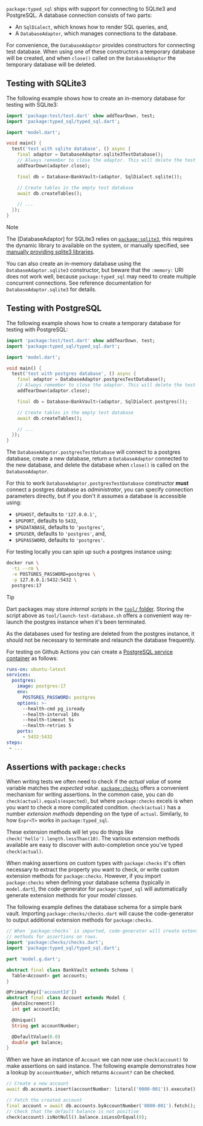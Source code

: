 `package:typed_sql` ships with support for connecting to SQLite3 and PostgreSQL.
A database connection consists of two parts:
 * An `SqlDialect`, which knows how to render SQL queries, and,
 * A `DatabaseAdaptor`, which manages connections to the database.

For convenience, the `DatabaseAdaptor` provides constructors for connecting
test database. When using one of these constructors a temporary database will
be created, and when `close()` called on the `DatabaseAdaptor` the
temporary database will be deleted.

## Testing with SQLite3
The following example shows how to create an in-memory database for testing
with SQLite3:

```dart sqlite_test.dart#testing
import 'package:test/test.dart' show addTearDown, test;
import 'package:typed_sql/typed_sql.dart';

import 'model.dart';

void main() {
  test('test with sqlite database', () async {
    final adaptor = DatabaseAdaptor.sqlite3TestDatabase();
    // Always remember to close the adaptor. This will delete the test database!
    addTearDown(adaptor.close);

    final db = Database<BankVault>(adaptor, SqlDialect.sqlite());

    // Create tables in the empty test database
    await db.createTables();

    // ...
  });
}
```

> [!NOTE]
> The [DatabaseAdaptor] for SQLite3 relies on [`package:sqlite3`][sd-1],
> this requires the dynamic library to available on the system, or manually
> specified, see [manually providing sqlite3 libraries][sd-2].

[sd-1]: https://pub.dev/packages/sqlite3
[sd-2]: https://pub.dev/packages/sqlite3#manually-providing-sqlite3-libraries

You can also create an in-memory database using the `DatabaseAdaptor.sqlite3`
constructor, but beware that the `:memory:` URI does not work well, because
`package:typed_sql` may need to create multiple concurrent connections.
See reference documentation for `DatabaseAdaptor.sqlite3` for details.


## Testing with PostgreSQL
The following example shows how to create a temporary database for testing
with PostgreSQL:

```dart postgres_test.dart#testing
import 'package:test/test.dart' show addTearDown, test;
import 'package:typed_sql/typed_sql.dart';

import 'model.dart';

void main() {
  test('test with postgres database', () async {
    final adaptor = DatabaseAdaptor.postgresTestDatabase();
    // Always remember to close the adaptor. This will delete the test database!
    addTearDown(adaptor.close);

    final db = Database<BankVault>(adaptor, SqlDialect.postgres());

    // Create tables in the empty test database
    await db.createTables();

    // ...
  });
}
```

The `DatabaseAdaptor.postgresTestDatabase` will connect to a postgres database,
create a new database, return a `DatabaseAdaptor` connected to the new database,
and delete the database when `close()` is called on the `DatabaseAdaptor`.

For this to work `DatabaseAdaptor.postgresTestDatabase` constructor **must**
connect a postgres database as _administrator_, you can specify connection
parameters directly, but if you don't it assumes a database is accessible using:
 * `$PGHOST`, defaults to `'127.0.0.1'`,
 * `$PGPORT`, defaults to `5432`,
 * `$PGDATABASE`, defaults to `'postgres'`,
 * `$PGUSER`, defaults to `'postgres'`, and,
 * `$PGPASSWORD`, defaults to `'postgres'`.

For testing locally you can spin up such a postgres instance using:
```sh
docker run \
  -ti --rm \
  -e POSTGRES_PASSWORD=postgres \
  -p 127.0.0.1:5432:5432 \
  postgres:17
```

> [!TIP]
> Dart packages may store _internal scripts_ in the [`tool/` folder][dart-1].
> Storing the script above as `tool/launch-test-database.sh` offers a convenient
> way re-launch the postgres instance when it's been terminated.

As the databases used for testing are deleted from the postgres instance, it
should not be necessary to terminate and relaunch the database frequently.

[dart-1]: https://dart.dev/tools/pub/package-layout#internal-tools-and-scripts

For testing on Github Actions you can create a
[PostgreSQL service container][gh-1] as follows:

```yaml
runs-on: ubuntu-latest
services:
  postgres:
    image: postgres:17
    env:
      POSTGRES_PASSWORD: postgres
    options: >-
      --health-cmd pg_isready
      --health-interval 10s
      --health-timeout 5s
      --health-retries 5
    ports:
      - 5432:5432
steps:
 - ...
```

[gh-1]: https://docs.github.com/en/actions/use-cases-and-examples/using-containerized-services/creating-postgresql-service-containers


## Assertions with `package:checks`
When writing tests we often need to check if the _actual value_ of some variable
matches the _expected value_. [`package:checks`][checks] offers a convenient
mechanism for writing assertions. In the common case, you can do
`check(actual).equals(expected)`, but where `package:checks` excels is when you
want to check a more complicated condition. `check(actual)` has a
number _extension methods_ depending on the type of `actual`. Similarly, to how
`Expr<T>` works in `package:typed_sql`.

These extension methods will let you do things like
`check('hello').length.lessThan(10)`. The various extension methods available
are easy to discover with auto-completion once you've typed `check(actual)`.

When making assertions on custom types with `package:checks` it's often
necessary to extract the property you want to check, or write custom extension
methods for `package:checks`. However, if you import `package:checks` when
defining your database schema (typically in `model.dart`), the code-generator
for `package:typed_sql` will automatically generate extension methods
for your _model classes_.

The following example defines the database schema for a simple bank vault.
Importing `package:checks/checks.dart` will cause the code-generator to output
additional extension methods for `package:checks`.

```dart testing/model.dart#schema-imports
// When `package:checks` is imported, code-generator will create extension
// methods for assertions on rows.
import 'package:checks/checks.dart';
import 'package:typed_sql/typed_sql.dart';

part 'model.g.dart';

abstract final class BankVault extends Schema {
  Table<Account> get accounts;
}

@PrimaryKey(['accountId'])
abstract final class Account extends Model {
  @AutoIncrement()
  int get accountId;

  @Unique()
  String get accountNumber;

  @DefaultValue(0.0)
  double get balance;
}
```

When we have an instance of `Account` we can now use `check(account)` to make
assertions on said instance. The following example demonstrates how a lookup
by `accountNumber`, which returns `Account?` can be checked.

```dart checks_test.dart#check-account
// Create a new account
await db.accounts.insert(accountNumber: literal('0000-001')).execute();

// Fetch the created account
final account = await db.accounts.byAccountNumber('0000-001').fetch();
// Check that the default balance is not positive
check(account).isNotNull().balance.isLessOrEqual(0);
```

[checks]: https://pub.dev/packages/checks
